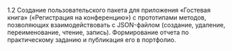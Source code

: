 1.2 Создание пользовательского пакета для приложения «Гостевая книга» («Регистрация на конференцию») с прототипами методов, 
позволяющих взаимодействовать с JSON-файлом (создание, удаление, переименование, чтение, запись). 
Формирование отчета по практическому заданию и публикация его в портфолио.
